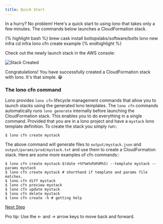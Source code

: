 ```yaml
---
title: Quick Start
---
```


In a hurry? No problem!  Here's a quick start to using lono that takes only a few minutes.  The commands below launches a CloudFormation stack.

{% highlight bash %}
brew cask install boltopslabs/software/bolts
lono new infra
cd infra
lono cfn create example
{% endhighlight %}

Check out the newly launch stack in the AWS console:

<img src="/img/tutorial/stack-created.png" alt="Stack Created" class="doc-photo">

Congratulations!  You have successfully created a CloudFormation stack with lono. It's that simple. 😁

### The lono cfn command

Lono provides `lono cfn` lifecycle management commands that allow you to launch stacks using the generated lono templates. The `lono cfn` commands automatically runs `lono generate` internally before launching the CloudFormation stack.  This enables you to do everything in a single command. Provided that you are in a lono project and have a `mystack` lono template definition. To create the stack you simply run::

```
$ lono cfn create mystack
```

The above command will generate files to `output/mystack.json` and `output/params/prod/mystack.txt` and use them to create a CloudFormation stack. Here are some more examples of cfn commands::

```
$ lono cfn create mystack-$(date +%Y%m%d%H%M%S) --template mystack --params mystack
$ lono cfn create mystack # shorthand if template and params file matches.
$ lono cfn diff mystack
$ lono cfn preview mystack
$ lono cfn update mystack
$ lono cfn delete mystack
$ lono cfn create -h # getting help
```

<a id="next" class="btn btn-primary" href="{% link docs.md %}">Next Step</a>
<p class="keyboard-tip">Pro tip: Use the <- and -> arrow keys to move back and forward.</p>


